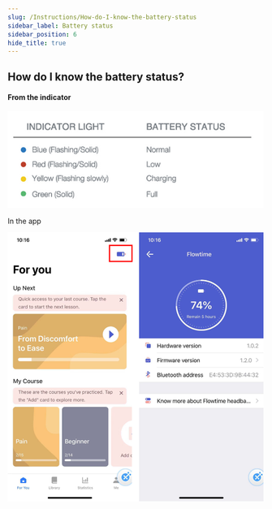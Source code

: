 ```yaml
---
slug: /Instructions/How-do-I-know-the-battery-status
sidebar_label: Battery status
sidebar_position: 6
hide_title: true
---
```


## How do I know the battery status?

#### From the indicator

![From the indicator](ImagesH/Fromtheindicator.jpg)

In the app

![In the app](ImagesH/In_the_app.jpg)


